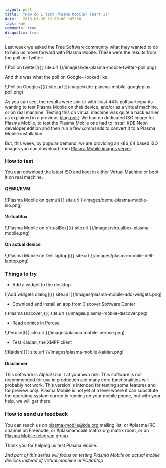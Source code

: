 ```yaml
---
layout: post
title:  "How do I test Plasma Mobile? (part 1)"
date:   2018-01-26 12:00:00 +05:30
tags: kde
comments: true
disqusfix: true
---
```


Last week we asked the Free Software community what they wanted to do to help us move forward with Plasma Mobile. These were the results from the poll on Twitter:

![Poll on twitter]({{ site.url }}/images/kde-plasma-mobile-twitter-poll.png)

And this was what the poll on Google+ looked like:

![Poll on Google+]({{ site.url }}/images/kde-plasma-mobile-googleplus-poll.png)

As you can see, the results were similar with least 44% poll participants wanting to test Plasma Mobile on their device, and/or as a virtual machine, or on real machine. Testing this on virtual machine was quite a hack earlier as explained in a previous [blog post](/2017/11/23/emulate-plasma-mobile/). We had no dedicated ISO image for Plasma Mobile, to test the Plasma Mobile one had to install KDE Neon developer edition and then run a few commands to convert it to a Plasma Mobile installation.

But, this week, by popular demand, we are providing an x86_64 based ISO images you can download from [Plasma Mobile images server](http://images.plasma-mobile.org/iso/).

### How to test

You can download the latest ISO and boot in either Virtual Machine or boot it on real machine.

#### QEMU/KVM

![Plasma Mobile on qemu]({{ site.url }}/images/qemu-plasma-mobile-iso.png)

#### VirtualBox

![Plasma Mobile on VirtualBox]({{ site.url }}/images/virtualbox-plasma-mobile.png)

#### On actual device

![Plasma Mobile on Dell laptop]({{ site.url }}/images/plasma-mobile-dell-laptop.png)

### Things to try

- Add a widget to the desktop

![Add widgets dialog]({{ site.url }}/images/plasma-mobile-add-widgets.png)

- Download and install an app from Discover Software Center

![Plasma Discover]({{ site.url }}/images/plasma-mobile-discover.png)

- Read comics in Peruse

![Peruse]({{ site.url }}/images/plasma-mobile-peruse.png)

- Test Kaidan, the XMPP client 

![Kaidan]({{ site.url }}/images/plasma-mobile-kaidan.png)

#### Disclaimer

This software is Alpha! Use it at your own risk. This software is not recommended for use in production and many core functionalities will probably not work. This version is intended for testing some features and for preview only. Plasma Mobile is not yet at a level where it can substitute the operating system currently running on your mobile phone, but with your help, we will get there.

### How to send us feedback

You can reach us on [plasma-mobile@kde.org](mailto:plasma-mobile@kde.org) mailing list, or #plasma IRC channel on Freenode, or #plasmamobile:matrix.org matrix room, or on [Plasma Mobile telegram](https://t.me/plasmamobile) group.

Thank you for helping us test Plasma Mobile.

*2nd part of this series will focus on testing Plasma Mobile on actual mobile devices instead of virtual machine or PC/laptop*

